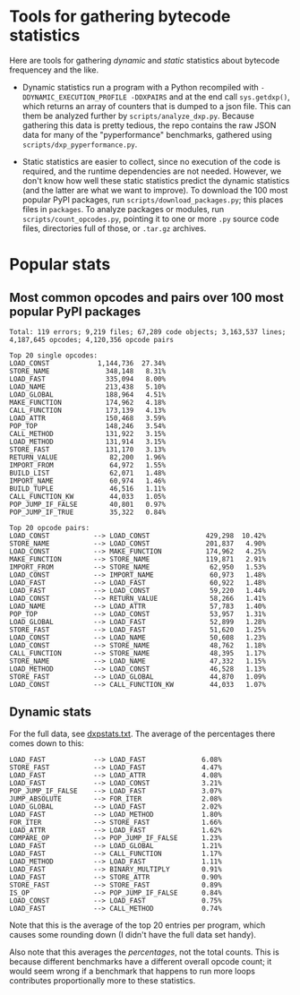 Tools for gathering bytecode statistics
=======================================

Here are tools for gathering *dynamic* and *static* statistics about
bytecode frequencey and the like.

- Dynamic statistics run a program with a Python recompiled with
  `-DDYNAMIC_EXECUTION_PROFILE -DDXPAIRS` and at the end call
  `sys.getdxp()`, which returns an array of counters that is dumped
  to a json file. This can them be analyzed further by
  `scripts/analyze_dxp.py`.
  Because gathering this data is pretty tedious,
  the repo contains the raw JSON data for many of the "pyperformance"
  benchmarks, gathered using `scripts/dxp_pyperformance.py`.

- Static statistics are easier to collect, since no execution of the
  code is required, and the runtime dependencies are not needed.
  However, we don't know how well these static statistics predict
  the dynamic statistics (and the latter are what we want to improve).
  To download the 100 most popular PyPI packages, run
  `scripts/download_packages.py`; this places files in `packages`.
  To analyze packages or modules, run `scripts/count_opcodes.py`,
  pointing it to one or more `.py` source code files,
  directories full of those, or `.tar.gz` archives.

Popular stats
=============

Most common opcodes and pairs over 100 most popular PyPI packages
-----------------------------------------------------------------
```
Total: 119 errors; 9,219 files; 67,289 code objects; 3,163,537 lines; 4,187,645 opcodes; 4,120,356 opcode pairs

Top 20 single opcodes:
LOAD_CONST            1,144,736  27.34%
STORE_NAME              348,148   8.31%
LOAD_FAST               335,094   8.00%
LOAD_NAME               213,438   5.10%
LOAD_GLOBAL             188,964   4.51%
MAKE_FUNCTION           174,962   4.18%
CALL_FUNCTION           173,139   4.13%
LOAD_ATTR               150,468   3.59%
POP_TOP                 148,246   3.54%
CALL_METHOD             131,922   3.15%
LOAD_METHOD             131,914   3.15%
STORE_FAST              131,170   3.13%
RETURN_VALUE             82,200   1.96%
IMPORT_FROM              64,972   1.55%
BUILD_LIST               62,071   1.48%
IMPORT_NAME              60,974   1.46%
BUILD_TUPLE              46,516   1.11%
CALL_FUNCTION_KW         44,033   1.05%
POP_JUMP_IF_FALSE        40,801   0.97%
POP_JUMP_IF_TRUE         35,322   0.84%

Top 20 opcode pairs:
LOAD_CONST           --> LOAD_CONST              429,298  10.42%
STORE_NAME           --> LOAD_CONST              201,837   4.90%
LOAD_CONST           --> MAKE_FUNCTION           174,962   4.25%
MAKE_FUNCTION        --> STORE_NAME              119,871   2.91%
IMPORT_FROM          --> STORE_NAME               62,950   1.53%
LOAD_CONST           --> IMPORT_NAME              60,973   1.48%
LOAD_FAST            --> LOAD_FAST                60,922   1.48%
LOAD_FAST            --> LOAD_CONST               59,220   1.44%
LOAD_CONST           --> RETURN_VALUE             58,266   1.41%
LOAD_NAME            --> LOAD_ATTR                57,783   1.40%
POP_TOP              --> LOAD_CONST               53,957   1.31%
LOAD_GLOBAL          --> LOAD_FAST                52,899   1.28%
STORE_FAST           --> LOAD_FAST                51,620   1.25%
LOAD_CONST           --> LOAD_NAME                50,608   1.23%
LOAD_CONST           --> STORE_NAME               48,762   1.18%
CALL_FUNCTION        --> STORE_NAME               48,395   1.17%
STORE_NAME           --> LOAD_NAME                47,332   1.15%
LOAD_METHOD          --> LOAD_CONST               46,528   1.13%
STORE_FAST           --> LOAD_GLOBAL              44,870   1.09%
LOAD_CONST           --> CALL_FUNCTION_KW         44,033   1.07%
```

Dynamic stats
-------------

For the full data, see [dxpstats.txt](./dxpstats.txt).
The average of the percentages there comes down to this:
```
LOAD_FAST            --> LOAD_FAST              6.08%
STORE_FAST           --> LOAD_FAST              4.47%
LOAD_FAST            --> LOAD_ATTR              4.08%
LOAD_FAST            --> LOAD_CONST             3.21%
POP_JUMP_IF_FALSE    --> LOAD_FAST              3.07%
JUMP_ABSOLUTE        --> FOR_ITER               2.08%
LOAD_GLOBAL          --> LOAD_FAST              2.02%
LOAD_FAST            --> LOAD_METHOD            1.80%
FOR_ITER             --> STORE_FAST             1.66%
LOAD_ATTR            --> LOAD_FAST              1.62%
COMPARE_OP           --> POP_JUMP_IF_FALSE      1.23%
LOAD_FAST            --> LOAD_GLOBAL            1.21%
LOAD_FAST            --> CALL_FUNCTION          1.17%
LOAD_METHOD          --> LOAD_FAST              1.11%
LOAD_FAST            --> BINARY_MULTIPLY        0.91%
LOAD_FAST            --> STORE_ATTR             0.90%
STORE_FAST           --> STORE_FAST             0.89%
IS_OP                --> POP_JUMP_IF_FALSE      0.84%
LOAD_CONST           --> LOAD_FAST              0.75%
LOAD_FAST            --> CALL_METHOD            0.74%
```

Note that this is the average of the top 20 entries per program,
which causes some rounding down (I didn't have the full data set handy).

Also note that this averages the *percentages*, not the total counts.
This is because different benchmarks have a different overall opcode count;
it would seem wrong if a benchmark that happens to run more loops
contributes proportionally more to these statistics.
